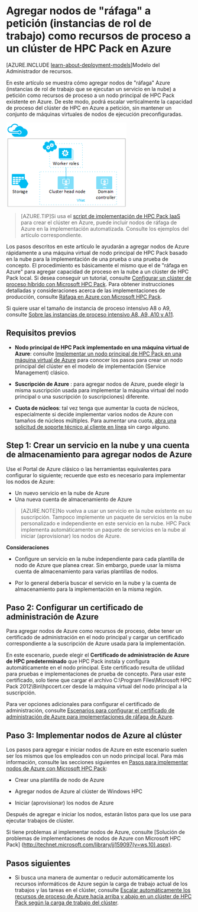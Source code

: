 <properties
 pageTitle="Agregar nodos de ráfaga a un clúster de HPC Pack | Microsoft Azure"
 description="Obtenga información acerca de cómo agregar instancias de rol de trabajo que se ejecutan en un servicio en la nube a petición como recursos de proceso, a un nodo principal de HPC Pack de Azure."
 services="virtual-machines"
 documentationCenter=""
 authors="dlepow"
 manager="timlt"
 editor=""
 tags="azure-service-management,hpc-pack"/>
<tags
ms.service="virtual-machines"
 ms.devlang="na"
 ms.topic="article"
 ms.tgt_pltfrm="vm-multiple"
 ms.workload="big-compute"
 ms.date="01/08/2016"
 ms.author="danlep"/>

# Agregar nodos de "ráfaga" a petición (instancias de rol de trabajo) como recursos de proceso a un clúster de HPC Pack en Azure

[AZURE.INCLUDE [learn-about-deployment-models](../../includes/learn-about-deployment-models-classic-include.md)]Modelo del Administrador de recursos.


En este artículo se muestra cómo agregar nodos de "ráfaga" Azure (instancias de rol de trabajo que se ejecutan un servicio en la nube) a petición como recursos de proceso a un nodo principal de HPC Pack existente en Azure. De este modo, podrá escalar verticalmente la capacidad de proceso del clúster de HPC en Azure a petición, sin mantener un conjunto de máquinas virtuales de nodos de ejecución preconfiguradas.

![Nodos de ráfaga][burst]

>[AZURE.TIP]Si usa el [script de implementación de HPC Pack IaaS](virtual-machines-hpcpack-cluster-powershell-script.md) para crear el clúster en Azure, puede incluir nodos de ráfaga de Azure en la implementación automatizada. Consulte los ejemplos del artículo correspondiente.

Los pasos descritos en este artículo le ayudarán a agregar nodos de Azure rápidamente a una máquina virtual de nodo principal de HPC Pack basado en la nube para la implementación de una prueba o una prueba de concepto. El procedimiento es básicamente el mismo que el de "ráfaga en Azure" para agregar capacidad de proceso en la nube a un clúster de HPC Pack local. Si desea conseguir un tutorial, consulte [Configurar un clúster de proceso híbrido con Microsoft HPC Pack](../cloud-services/cloud-services-setup-hybrid-hpcpack-cluster.md). Para obtener instrucciones detalladas y consideraciones acerca de las implementaciones de producción, consulte [Ráfaga en Azure con Microsoft HPC Pack](https://technet.microsoft.com/library/gg481749.aspx).

Si quiere usar el tamaño de instancia de proceso intensivo A8 o A9, consulte [Sobre las instancias de proceso intensivo A8, A9, A10 y A11](virtual-machines-a8-a9-a10-a11-specs.md).

## Requisitos previos

* **Nodo principal de HPC Pack implementado en una máquina virtual de Azure**: consulte [Implementar un nodo principal de HPC Pack en una máquina virtual de Azure](virtual-machines-hpcpack-cluster-headnode.md) para conocer los pasos para crear un nodo principal del clúster en el modelo de implementación (Service Management) clásico.

* **Suscripción de Azure** : para agregar nodos de Azure, puede elegir la misma suscripción usada para implementar la máquina virtual del nodo principal o una suscripción (o suscripciones) diferente.

* **Cuota de núcleos**: tal vez tenga que aumentar la cuota de núcleos, especialmente si decide implementar varios nodos de Azure con tamaños de núcleos múltiples. Para aumentar una cuota, [abra una solicitud de soporte técnico al cliente en línea](http://azure.microsoft.com/blog/2014/06/04/azure-limits-quotas-increase-requests/) sin cargo alguno.

## Step 1: Crear un servicio en la nube y una cuenta de almacenamiento para agregar nodos de Azure

Use el Portal de Azure clásico o las herramientas equivalentes para configurar lo siguiente; recuerde que esto es necesario para implementar los nodos de Azure:

* Un nuevo servicio en la nube de Azure
* Una nueva cuenta de almacenamiento de Azure

>[AZURE.NOTE]No vuelva a usar un servicio en la nube existente en su suscripción. Tampoco implemente un paquete de servicios en la nube personalizado e independiente en este servicio en la nube. HPC Pack implementa automáticamente un paquete de servicios en la nube al iniciar (aprovisionar) los nodos de Azure.

**Consideraciones**

* Configure un servicio en la nube independiente para cada plantilla de nodo de Azure que planea crear. Sin embargo, puede usar la misma cuenta de almacenamiento para varias plantillas de nodos.

* Por lo general debería buscar el servicio en la nube y la cuenta de almacenamiento para la implementación en la misma región.




## Paso 2: Configurar un certificado de administración de Azure

Para agregar nodos de Azure como recursos de proceso, debe tener un certificado de administración en el nodo principal y cargar un certificado correspondiente a la suscripción de Azure usada para la implementación.

En este escenario, puede elegir el **Certificado de administración de Azure de HPC predeterminado** que HPC Pack instala y configura automáticamente en el nodo principal. Este certificado resulta de utilidad para pruebas e implementaciones de prueba de concepto. Para usar este certificado, solo tiene que cargar el archivo C:\\Program Files\\Microsoft HPC Pack 2012\\Bin\\hpccert.cer desde la máquina virtual del nodo principal a la suscripción.

Para ver opciones adicionales para configurar el certificado de administración, consulte [Escenarios para configurar el certificado de administración de Azure para implementaciones de ráfaga de Azure](http://technet.microsoft.com/library/gg481759.aspx).

## Paso 3: Implementar nodos de Azure al clúster



Los pasos para agregar e iniciar nodos de Azure en este escenario suelen ser los mismos que los empleados con un nodo principal local. Para más información, consulte las secciones siguientes en [Pasos para implementar nodos de Azure con Microsoft HPC Pack](https://technet.microsoft.com/library/gg481758.aspx):

* Crear una plantilla de nodo de Azure

* Agregar nodos de Azure al clúster de Windows HPC

* Iniciar (aprovisionar) los nodos de Azure

Después de agregar e iniciar los nodos, estarán listos para que los use para ejecutar trabajos de clúster.

Si tiene problemas al implementar nodos de Azure, consulte [Solución de problemas de implementaciones de nodos de Azure con Microsoft HPC Pack] (http://technet.microsoft.com/library/jj159097(v=ws.10).aspx).

## Pasos siguientes

* Si busca una manera de aumentar o reducir automáticamente los recursos informáticos de Azure según la carga de trabajo actual de los trabajos y las tareas en el clúster, consulte [Escalar automáticamente los recursos de proceso de Azure hacia arriba y abajo en un clúster de HPC Pack según la carga de trabajo del clúster](virtual-machines-hpcpack-cluster-node-autogrowshrink.md).

<!--Image references-->
[burst]: ./media/virtual-machines-hpcpack-cluster-node-burst/burst.png

<!---HONumber=AcomDC_0114_2016-->